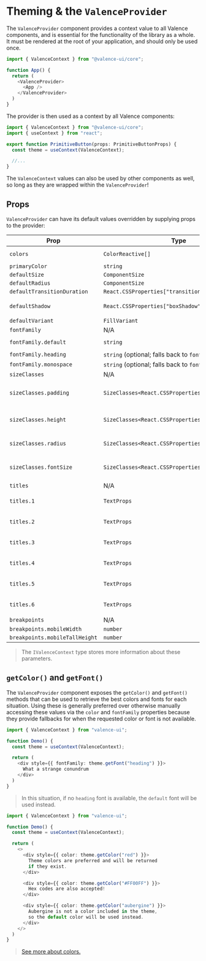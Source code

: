 # Theming & the `ValenceProvider`
The `ValenceProvider` component provides a context value to all Valence components, and is essential for the functionality of the library as a whole. It must be rendered at the root of your application, and should only be used once.

```ts
import { ValenceContext } from "@valence-ui/core";

function App() { 
  return (
    <ValenceProvider>
      <App />
    </ValenceProvider>
  )
}
```

The provider is then used as a context by all Valence components:

```ts
import { ValenceContext } from "@valence-ui/core";
import { useContext } from "react";

export function PrimitiveButton(props: PrimitiveButtonProps) { 
  const theme = useContext(ValenceContext);

  //...
}
```

The `ValenceContext` values can also be used by other components as well, so long as they are wrapped within the `ValenceProvider`!


## Props
`ValenceProvider` can have its default values overridden by supplying props to the provider:

| Prop                           | Type                                                    | Default                                      |
| ------------------------------ | ------------------------------------------------------- | -------------------------------------------- |
| `colors`                       | `ColorReactive[]`                                       | `DEFAULT_COLORS` ([see more](colors.md))     |
| `primaryColor`                 | `string`                                                | `"violet"`                                   |
| `defaultSize`                  | `ComponentSize`                                         | `"sm"`                                       |
| `defaultRadius`                | `ComponentSize`                                         | `"sm"`                                       |
| `defaultTransitionDuration`    | `React.CSSProperties["transitionDuration"]`             | `"0.1s"`                                     |
| `defaultShadow`                | `React.CSSProperties["boxShadow"]`                      | `"0px 10px 30px rgba(0, 0, 0, 0.2)"`         |
| `defaultVariant`               | `FillVariant`                                         | `"light"`                                    |
| `fontFamily`                   | N/A                                                     | N/A                                          |
| `fontFamily.default`           | `string`                                                | `"Inter, sans-serif"`                        |
| `fontFamily.heading`           | `string` (optional; falls back to `fontFamily.default`) | `undefined`                                  |
| `fontFamily.monospace`         | `string` (optional; falls back to `fontFamily.default`) | `"monospace"`                                |
| `sizeClasses`                  | N/A                                                     | N/A                                          |
| `sizeClasses.padding`          | `SizeClasses<React.CSSProperties["padding"]>`           | `{ xs: 10, sm: 15, md: 20, lg: 25, xl: 30 }` |
| `sizeClasses.height`           | `SizeClasses<React.CSSProperties["height"]>`            | `{ xs: 30, sm: 35, md: 40, lg: 50, xl: 60 }` |
| `sizeClasses.radius`           | `SizeClasses<React.CSSProperties["borderRadius"]>`      | `{ xs: 2, sm: 5, md: 10, lg: 15, xl: 25 }`   |
| `sizeClasses.fontSize`         | `SizeClasses<React.CSSProperties["fontSize"]>`          | `{ xs: 12, sm: 14, md: 16, lg: 18, xl: 20 }` |
| `titles`                       | N/A                                                     | N/A                                          |
| `titles.1`                     | `TextProps`                                             | `{ fontSize: 28, bold: true }`               |
| `titles.2`                     | `TextProps`                                             | `{ fontSize: 22, bold: true }`               |
| `titles.3`                     | `TextProps`                                             | `{ fontSize: 18, bold: true }`               |
| `titles.4`                     | `TextProps`                                             | `{ fontSize: 16, bold: true }`               |
| `titles.5`                     | `TextProps`                                             | `{ fontSize: 14, bold: true }`               |
| `titles.6`                     | `TextProps`                                             | `{ fontSize: 12, bold: true }`               |
| `breakpoints`                  | N/A                                                     | N/A                                          |
| `breakpoints.mobileWidth`      | `number`                                                | `800`                                        |
| `breakpoints.mobileTallHeight` | `number`                                                | `750`                                        |

> The `IValenceContext` type stores more information about these parameters.

## `getColor()` and `getFont()`
The `ValenceProvider` component exposes the `getColor()` and `getFont()` methods that can be used to retrieve the best colors and fonts for each situation. Using these is generally preferred over otherwise manually accessing these values via the `color` and `fontFamily` properties because they provide fallbacks for when the requested color or font is not available.

```ts
import { ValenceContext } from "valence-ui";

function Demo() { 
  const theme = useContext(ValenceContext);

  return (
    <div style={{ fontFamily: theme.getFont("heading") }}>
      What a strange conundrum
    </div>
  )
}
```
> In this situation, if no `heading` font is available, the `default` font will be used instead.

```ts
import { ValenceContext } from "valence-ui";

function Demo() { 
  const theme = useContext(ValenceContext);

  return (
    <>
      <div style={{ color: theme.getColor("red") }}>
        Theme colors are preferred and will be returned
        if they exist.
      </div>

      <div style={{ color: theme.getColor("#FF00FF") }}>
        Hex codes are also accepted!
      </div>

      <div style={{ color: theme.getColor("aubergine") }}>
        Aubergine is not a color included in the theme, 
        so the default color will be used instead.
      </div>
    </>
  )
}
```
> [See more about colors.](./colors.md)